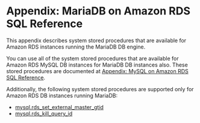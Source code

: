 # Appendix: MariaDB on Amazon RDS SQL Reference<a name="Appendix.MariaDB.SQLRef"></a>

This appendix describes system stored procedures that are available for Amazon RDS instances running the MariaDB DB engine\.

You can use all of the system stored procedures that are available for Amazon RDS MySQL DB instances for MariaDB DB instances also\. These stored procedures are documented at [Appendix: MySQL on Amazon RDS SQL Reference](Appendix.MySQL.SQLRef.md)\.

Additionally, the following system stored procedures are supported only for Amazon RDS DB instances running MariaDB:
+ [mysql\.rds\_set\_external\_master\_gtid](mysql_rds_set_external_master_gtid.md)
+ [mysql\.rds\_kill\_query\_id](mysql_rds_kill_query_id.md)